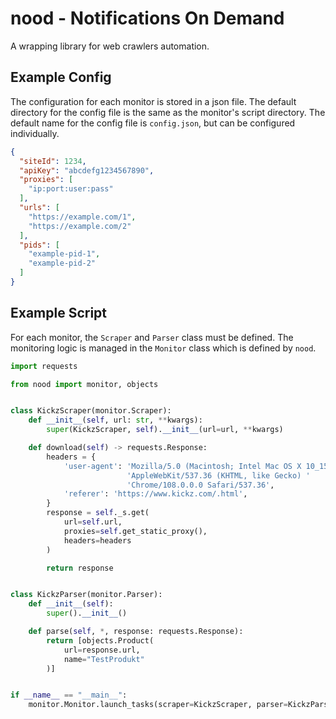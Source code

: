 # nood - Notifications On Demand

A wrapping library for web crawlers automation.

## Example Config

The configuration for each monitor is stored in a json file. The default
directory for the config file is the same as the monitor's script directory.
The default name for the config file is `config.json`, but can be configured
individually.

```json
{
  "siteId": 1234,
  "apiKey": "abcdefg1234567890",
  "proxies": [
    "ip:port:user:pass"
  ],
  "urls": [
    "https://example.com/1",
    "https://example.com/2"
  ],
  "pids": [
    "example-pid-1",
    "example-pid-2"
  ]
}
```

## Example Script

For each monitor, the `Scraper` and `Parser` class must be defined. The
monitoring logic is managed in the `Monitor` class which is defined by `nood`.

```python
import requests

from nood import monitor, objects


class KickzScraper(monitor.Scraper):
    def __init__(self, url: str, **kwargs):
        super(KickzScraper, self).__init__(url=url, **kwargs)

    def download(self) -> requests.Response:
        headers = {
            'user-agent': 'Mozilla/5.0 (Macintosh; Intel Mac OS X 10_15_7) '
                          'AppleWebKit/537.36 (KHTML, like Gecko) '
                          'Chrome/108.0.0.0 Safari/537.36',
            'referer': 'https://www.kickz.com/.html',
        }
        response = self._s.get(
            url=self.url,
            proxies=self.get_static_proxy(),
            headers=headers
        )

        return response


class KickzParser(monitor.Parser):
    def __init__(self):
        super().__init__()

    def parse(self, *, response: requests.Response):
        return [objects.Product(
            url=response.url,
            name="TestProdukt"
        )]


if __name__ == "__main__":
    monitor.Monitor.launch_tasks(scraper=KickzScraper, parser=KickzParser)
```
